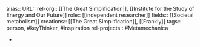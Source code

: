 alias::
URL::
rel-org:: [[The Great Simplification]], [[Institute for the Study of Energy and Our Future]]
role:: [[independent researcher]]
fields:: [[Societal metabolism]]
creations:: [[The Great Simplification]], [[Frankly]]
tags:: person, #keyThinker, #inspiration
rel-projects:: #Metamechanica

-
